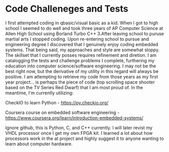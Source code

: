 # Code Challeneges and Tests
I first attempted coding in qbasic/visual basic as a kid. When I got to high school I seemed to do well and took three years of AP Computer Science at Allen High School using Borland Turbo C++ 3.After leaving school to puruse martial arts I stopped coding. Upon re-entering school to pursue and engineering degree I discovered that I genuinely enjoy coding embedded systems. That being said, my approaches and style are somewhat sloppy. The skillset that I currently posses requires refinement and diretion. I am catalogging the tests and challenge problems I complete, furthering my education into computer science/software engineering. I may not be the best right now, but the derivative of my utility in this regard will always be positive.  I am attempting to retrieve my code from those years as my first year project... is perhaps the piece of code (top scrolling space shooter based on the TV Series Red Dwarf) that I am most proud of. In the meantime, I'm currently utilizing:

CheckIO to learn Python - https://py.checkio.org/

Coursera course on embedded software engineering - https://www.coursera.org/learn/introduction-embedded-systems/

Ignore github, this is Python, C, and C++ currently. I will later revist my VHDL processor once I get my own FPGA kit. I learned a lot about how processors work in the at project and highly suggest it to anyone wanting to learn about computer hardware. 
